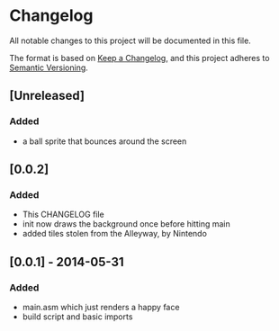 # Changelog
All notable changes to this project will be documented in this file.

The format is based on [Keep a Changelog](https://keepachangelog.com/en/1.0.0/),
and this project adheres to [Semantic Versioning](https://semver.org/spec/v2.0.0.html).

## [Unreleased]

### Added
- a ball sprite that bounces around the screen

## [0.0.2]

### Added
- This CHANGELOG file
- init now draws the background once before hitting main
- added tiles stolen from the Alleyway, by Nintendo

## [0.0.1] - 2014-05-31
### Added
 - main.asm which just renders a happy face
 - build script and basic imports




